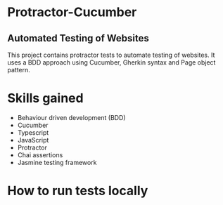 # Protractor-Cucumber
## Automated Testing of Websites

This project contains protractor tests to automate testing of websites. It uses a BDD approach using Cucumber, Gherkin syntax and Page object pattern.

# Skills gained
- Behaviour driven development (BDD)
- Cucumber
- Typescript
- JavaScript
- Protractor
- Chai assertions
- Jasmine testing framework

# How to run tests locally
